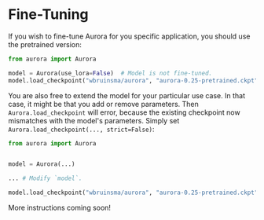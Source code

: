 # Fine-Tuning

If you wish to fine-tune Aurora for you specific application,
you should use the pretrained version:

```python
from aurora import Aurora

model = Aurora(use_lora=False)  # Model is not fine-tuned.
model.load_checkpoint("wbruinsma/aurora", "aurora-0.25-pretrained.ckpt")
```

You are also free to extend the model for your particular use case.
In that case, it might be that you add or remove parameters.
Then `Aurora.load_checkpoint` will error,
because the existing checkpoint now mismatches with the model's parameters.
Simply set `Aurora.load_checkpoint(..., strict=False)`:

```python
from aurora import Aurora


model = Aurora(...)

... # Modify `model`.

model.load_checkpoint("wbruinsma/aurora", "aurora-0.25-pretrained.ckpt", strict=False)
```

More instructions coming soon!
